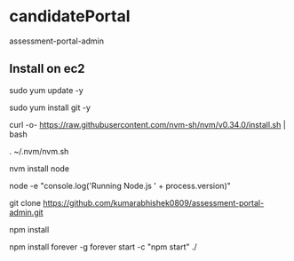 # candidatePortal
assessment-portal-admin


## Install on ec2
sudo yum update -y

sudo yum install git -y

curl -o- https://raw.githubusercontent.com/nvm-sh/nvm/v0.34.0/install.sh | bash

. ~/.nvm/nvm.sh

nvm install node

node -e "console.log('Running Node.js ' + process.version)"


git clone https://github.com/kumarabhishek0809/assessment-portal-admin.git

npm install


npm install forever -g
forever start -c "npm start" ./
